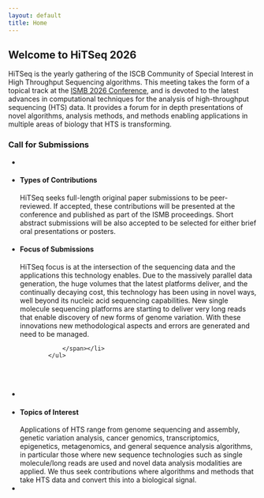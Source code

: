 ```yaml
---
layout: default
title: Home
---
```



<div class="box">
            <h2>Welcome to HiTSeq 2026<!-- Place this tag where you want the +1 button to render. -->
            </h2>
            HiTSeq is the yearly gathering of the ISCB Community of Special
            Interest in High Throughput Sequencing algorithms. This meeting
            takes the form of a topical track at the <a href="https://www.iscb.org/ismb2026/home"
              target="_top">ISMB 2026 Conference</a>, and is devoted to the
            latest advances in computational techniques for the analysis of
            high-throughput sequencing (HTS) data. It provides a forum for in
            depth presentations of novel algorithms, analysis methods, and
            methods enabling applications in multiple areas of biology that HTS
            is transforming.
</div>

<div id="col1">
            <h3>Call for Submissions</h3>
            <ul class="section-list">
              <li class="first"> <br />
              </li>
              <li>
                <h4>Types of Contributions</h4>
                HiTSeq seeks full-length original paper submissions to be
                peer-reviewed. If accepted, these contributions will be
                presented at the conference and published as part of the ISMB
                proceedings. Short abstract submissions will be also accepted to
                be selected for either brief oral presentations or posters. </li>
              <li>
                <h4>Focus of Submissions</h4>
                <span> HiTSeq focus is at the intersection of the sequencing
                  data and the applications this technology enables. Due to the
                  massively parallel data generation, the huge volumes that the
                  latest platforms deliver, and the continually decaying cost,
                  this technology has been using in novel ways, well beyond its
                  nucleic acid sequencing capabilities. New single molecule
                  sequencing platforms are starting to deliver very long reads
                  that enable discovery of new forms of genome variation. With
                  these innovations new methodological aspects and errors are
                  generated and need to be managed.
                  
                </span></li>
            </ul>
</div>

<div id="col2"><br />
            <br />
            <ul class="section-list">
              <li class="first"> <br />
              </li>
              <li>
                <h4>Topics of Interest</h4>
                  Applications of HTS range from genome sequencing and assembly,
                  genetic variation analysis, cancer genomics, transcriptomics,
                  epigenetics, metagenomics, and general sequence analysis
                  algorithms, in particular those where new sequence
                  technologies such as single molecule/long reads are used and
                  novel data analysis modalities are applied. We thus seek
                  contributions where algorithms and methods that take HTS data
                  and convert this into a biological signal.<br />                  
                </li>
              <li class="last"><br />
              </li>
            </ul>
            <p><br />
            </p>
            <ul class="section-list">
            </ul>
</div>
          
